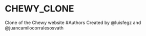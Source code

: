 # CHEWY_CLONE
Clone of the Chewy website
#Authors
Created by @luisfegz and @juancamilocorralesosvath

